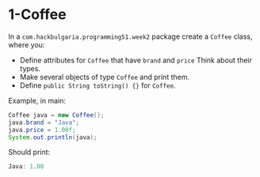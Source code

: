 # 1-Coffee

In a `com.hackbulgaria.programming51.week2` package create a `Coffee` class, where you:

* Define attributes for `Coffee` that have `brand` and `price` Think about their types.
* Make several objects of type `Coffee` and print them.
* Define `public String toString() {}` for `Coffee`.

Example, in main:


```java
Coffee java = new Coffee();
java.brand = "Java";
java.price = 1.00f;
System.out.println(java);
```

Should print:

```java
Java: 1.00
```
